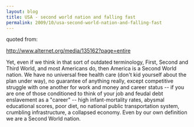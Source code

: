 ```yaml
---
layout: blog
title: USA - second world nation and falling fast
permalink: 2009/10/usa-second-world-nation-and-falling-fast
---
```


<p>quoted from:</p>
<p><a href="http://www.alternet.org/media/135162?page=entire" title="http://www.alternet.org/media/135162?page=entire">http://www.alternet.org/media/135162?page=entire</a></p>
<p>Yet, even if we think in that sort of outdated terminology, First, Second and Third World, and most Americans do, then America is a Second World nation. We have no universal free health care (don't kid yourself about the plan under way), no guarantee of anything really, except competitive struggle with one another for work and money and career status -- if you are one of those conditioned to think of your job and feudal debt enslavement as a "career" -- high infant-mortality rates, abysmal educational scores, poor diet, no national public transportation system, crumbling infrastructure, a collapsed economy. Even by our own definition we are a Second World nation.</p>
